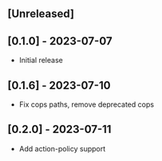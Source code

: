 ## [Unreleased]

## [0.1.0] - 2023-07-07

- Initial release

## [0.1.6] - 2023-07-10

- Fix cops paths, remove deprecated cops

## [0.2.0] - 2023-07-11

- Add action-policy support
